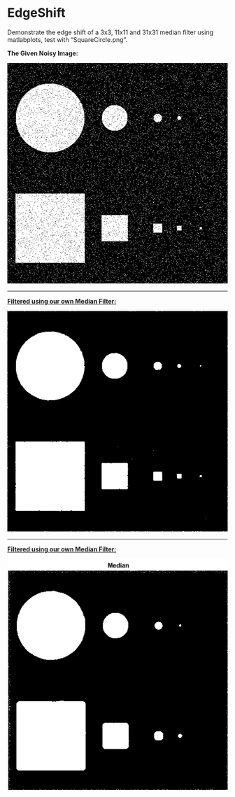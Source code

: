 # EdgeShift
Demonstrate the edge shift of a 3x3, 11x11 and 31x31 median filter using matlabplots, test with “SquareCircle.png”.

**The Given Noisy Image:**

![](https://github.com/MehdiSaraeian/MachineVision/blob/master/1.WarmUp/3.EdgeShift/SquareCircle.png)
_____________________________________________________________________________________________________________
[**Filtered using our own Median Filter:**](https://github.com/MehdiSaraeian/MachineVision/tree/master/1.WarmUp/2.Filters)

![](https://github.com/MehdiSaraeian/MachineVision/blob/master/1.WarmUp/3.EdgeShift/I_3x3MedianFiltered.png)
_____________________________________________________________________________________________________________

[**Filtered using our own Median Filter:**](https://github.com/MehdiSaraeian/MachineVision/tree/master/1.WarmUp/2.Filters)

![](https://github.com/MehdiSaraeian/MachineVision/blob/master/1.WarmUp/3.EdgeShift/SquareCircle(11X11).png)
